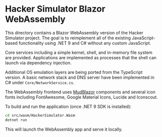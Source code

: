 # Hacker Simulator Blazor WebAssembly

This directory contains a Blazor WebAssembly version of the Hacker Simulator project. The goal is to reimplement all of the existing JavaScript-based functionality using .NET 9 and C# without any custom JavaScript.

Core services including a simple kernel, shell, and in-memory file system are provided. Applications are implemented as processes that the shell can launch via dependency injection.


Additional OS emulation layers are being ported from the TypeScript version. A basic network stack and DNS server have been implemented in C# under `Core/NetworkService.cs`.

The WebAssembly frontend uses [MudBlazor](https://mudblazor.com/) components and several icon fonts including FontAwesome, Google Material Icons, Lucide and Iconscout.


To build and run the application (once .NET 9 SDK is installed):

```bash
cd src/wasm/HackerSimulator.Wasm
dotnet run
```

This will launch the WebAssembly app and serve it locally.
